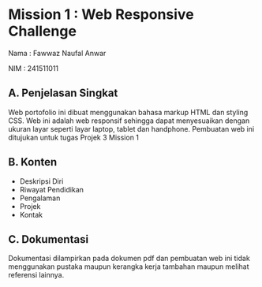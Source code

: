 <h1>Mission 1 : Web Responsive Challenge</h1>

<p>Nama  : Fawwaz Naufal Anwar</p>
<p>NIM   : 241511011</p>

<h2>A. Penjelasan Singkat</h2>
<p>Web portofolio ini dibuat menggunakan bahasa markup HTML dan styling CSS. Web ini adalah web responsif sehingga dapat menyesuaikan dengan ukuran layar seperti layar laptop, tablet dan handphone. Pembuatan web ini ditujukan untuk tugas Projek 3 Mission 1</p>

<h2>B. Konten</h2>
<ul>
  <li>Deskripsi Diri</li>
  <li>Riwayat Pendidikan</li>
  <li>Pengalaman</li>
  <li>Projek</li>
  <li>Kontak</li>
</ul>

<h2>C. Dokumentasi</h2>
<p>Dokumentasi dilampirkan pada dokumen pdf dan pembuatan web ini tidak menggunakan pustaka maupun kerangka kerja tambahan maupun melihat referensi lainnya.</p>
